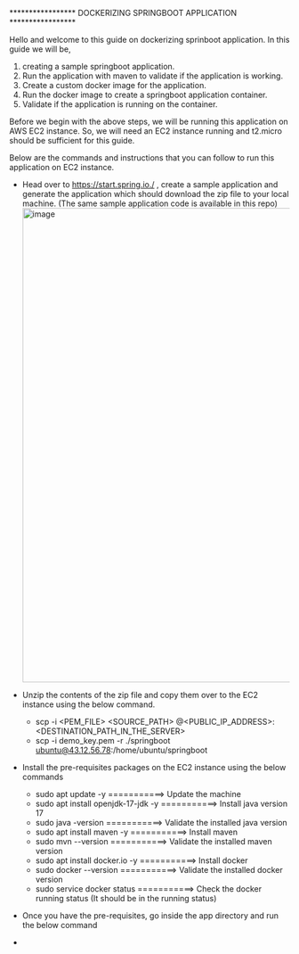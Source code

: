 ***************** DOCKERIZING SPRINGBOOT APPLICATION *****************

Hello and welcome to this guide on dockerizing sprinboot application. In this guide we will be,

1. creating a sample springboot application.
2. Run the application with maven to validate if the application is working.
3. Create a custom docker image for the application.
4. Run the docker image to create a springboot application container.
5. Validate if the application is running on the container.

Before we begin with the above steps, we will be running this application on AWS EC2 instance. So, we will need an EC2 instance running and t2.micro should be sufficient for this guide.

Below are the commands and instructions that you can follow to run this application on EC2 instance.

* Head over to https://start.spring.io./ , create a sample application and generate the application which should download the zip file to your local machine. (The same sample application code is available in this repo)
  <img width="851" alt="image" src="https://github.com/Dgruploads/DevOps_Projects/assets/41875211/7ecc657a-197c-4354-9c11-eaa93bb9b857">
* Unzip the contents of the zip file and copy them over to the EC2 instance using the below command.
  * scp -i <PEM_FILE> <SOURCE_PATH> <USERNAME>@<PUBLIC_IP_ADDRESS>:<DESTINATION_PATH_IN_THE_SERVER>
  * scp -i demo_key.pem -r ./springboot ubuntu@43.12.56.78:/home/ubuntu/springboot
* Install the pre-requisites packages on the EC2 instance using the below commands
  * sudo apt update -y                    ===========> Update the machine
  * sudo apt install openjdk-17-jdk -y    ===========> Install java version 17
  * sudo java -version                    ===========> Validate the installed java version
  * sudo apt install maven -y             ===========> Install maven
  * sudo mvn --version                    ===========> Validate the installed maven version
  * sudo apt install docker.io -y         ===========> Install docker
  * sudo docker --version                 ===========> Validate the installed docker version
  * sudo service docker status            ===========> Check the docker running status (It should be in the running status)
* Once you have the pre-requisites, go inside the app directory and run the below command
  

* 
